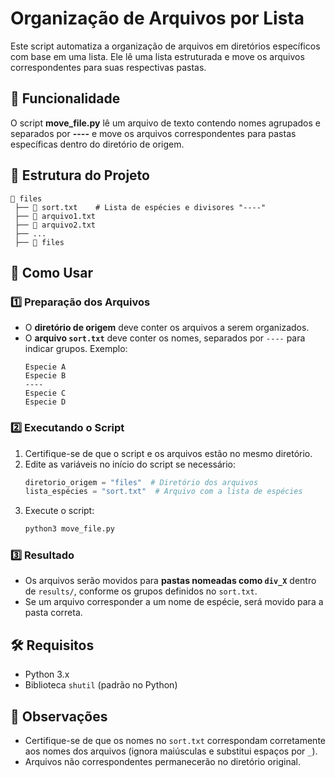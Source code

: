 # Organização de Arquivos por Lista

Este script automatiza a organização de arquivos em diretórios específicos com base em uma lista. Ele lê uma lista estruturada e move os arquivos correspondentes para suas respectivas pastas.

## 📌 Funcionalidade
O script **move_file.py** lê um arquivo de texto contendo nomes agrupados e separados por **----** e move os arquivos correspondentes para pastas específicas dentro do diretório de origem.

## 📂 Estrutura do Projeto

```
📁 files
 ├── 📄 sort.txt    # Lista de espécies e divisores "----"
 ├── 📄 arquivo1.txt
 ├── 📄 arquivo2.txt
 ├── ...
 ├── 📁 files

```

## 🚀 Como Usar

### 1️⃣ Preparação dos Arquivos
- O **diretório de origem** deve conter os arquivos a serem organizados.
- O **arquivo `sort.txt`** deve conter os nomes, separados por `----` para indicar grupos. Exemplo:
  ```
  Especie A
  Especie B
  ----
  Especie C
  Especie D
  ```

### 2️⃣ Executando o Script
1. Certifique-se de que o script e os arquivos estão no mesmo diretório.
2. Edite as variáveis no início do script se necessário:
   ```python
   diretorio_origem = "files"  # Diretório dos arquivos
   lista_espécies = "sort.txt"  # Arquivo com a lista de espécies
   ```
3. Execute o script:
   ```sh
   python3 move_file.py
   ```

### 3️⃣ Resultado
- Os arquivos serão movidos para **pastas nomeadas como `div_X`** dentro de `results/`, conforme os grupos definidos no `sort.txt`.
- Se um arquivo corresponder a um nome de espécie, será movido para a pasta correta.

## 🛠 Requisitos
- Python 3.x
- Biblioteca `shutil` (padrão no Python)

## 📌 Observações
- Certifique-se de que os nomes no `sort.txt` correspondam corretamente aos nomes dos arquivos (ignora maiúsculas e substitui espaços por `_`).
- Arquivos não correspondentes permanecerão no diretório original.
